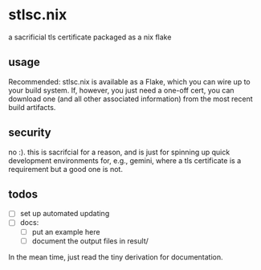 # stlsc.nix
a sacrificial tls certificate packaged as a nix flake

## usage
Recommended: stlsc.nix is available as a Flake, which you can wire up to your
build system. If, however, you just need a one-off cert, you can download one
(and all other associated information) from the most recent build artifacts.

## security
no :). this is sacrifcial for a reason, and is just for spinning up quick
development environments for, e.g., gemini, where a tls certificate is a
requirement but a good one is not.

## todos
- [ ] set up automated updating
- [ ] docs:
  - [ ] put an example here
  - [ ] document the output files in result/

In the mean time, just read the tiny derivation for documentation.
